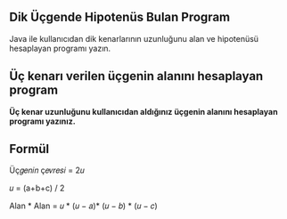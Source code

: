 ## Dik Üçgende Hipotenüs Bulan Program
Java ile kullanıcıdan dik kenarlarının uzunluğunu alan ve hipotenüsü 
hesaplayan programı yazın.
## Üç kenarı verilen üçgenin alanını hesaplayan program

**Üç kenar uzunluğunu kullanıcıdan aldığınız üçgenin alanını hesaplayan programı yazınız.**

## Formül


Üç𝑔𝑒𝑛𝑖𝑛 ç𝑒𝑣𝑟𝑒𝑠𝑖 = 2𝑢

𝑢 = (a+b+c) / 2

Alan * Alan = 𝑢 * (𝑢 − 𝑎)* (𝑢 − 𝑏) * (𝑢 − 𝑐)